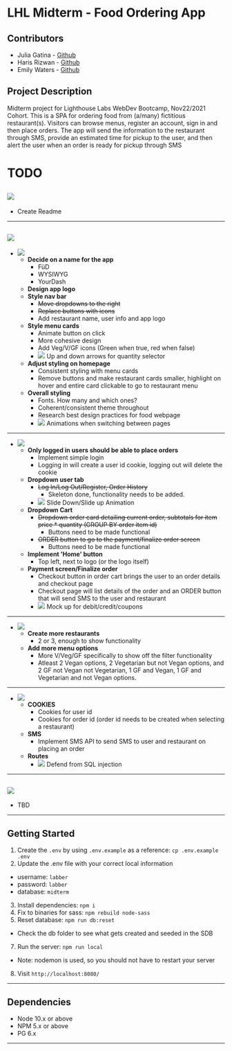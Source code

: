 # LHL Midterm - Food Ordering App
## Contributors
  * Julia Gatina - [Github](https://github.com/julia-gatina)
  * Haris Rizwan - [Github](https://github.com/harisrizwan1)
  * Emily Waters - [Github](https://github.com/Emily-Waters)
## Project Description
Midterm project for Lighthouse Labs WebDev Bootcamp, Nov22/2021 Cohort.
 This is a SPA for ordering food from (a/many) fictitious restaurant(s). Visitors can browse menus, register an account, sign in and then place orders. The app will send the information to the restaurant through SMS, provide an estimated time for pickup to the user, and then alert the user when an order is ready for pickup through SMS
#  TODO
## ![](https://img.shields.io/badge/IN%20PROGRESS--blue)
  * Create Readme
---
## ![](https://img.shields.io/badge/TODO--orange)
  * ![](https://img.shields.io/badge/-USER%20EXPERIENCE-blue)
    * **Decide on a name for the app**
      * FüD
      * WYSIWYG
      * YourDash
    * **Design app logo**
    * **Style nav bar**
      * <s>Move dropdowns to the right</s>
      * <s>Replace buttons with icons</s>
      * Add restaurant name, user info and app logo
    * **Style menu cards**
      * Animate button on click
      * More cohesive design
      * Add Veg/V/GF icons (Green when true, red when false)
      * ![](https://img.shields.io/badge/-STRETCH-purple) Up and down arrows for quantity selector
    * **Adjust styling on homepage**
      * Consistent styling with menu cards
      * Remove buttons and make restaurant cards smaller, highlight on hover and entire card clickable to go to restaurant menu
    * **Overall styling**
      * Fonts. How many and which ones?
      * Coherent/consistent theme throughout
      * Research best design practices for food webpage
      * ![](https://img.shields.io/badge/-STRETCH-purple) Animations when switching between pages
---
  * ![](https://img.shields.io/badge/-USER%20INTERFACE-blue)
    * **Only logged in users should be able to place orders**
      * Implement simple login
      * Logging in will create a user id cookie, logging out will delete the cookie
    * **Dropdown user tab**
      * <s>Log In/Log Out/Register, Order History</s>
        * Skeleton done, functionality needs to be added.
      * ![](https://img.shields.io/badge/-STRETCH-purple) Slide Down/Slide up Animation
    * **Dropdown Cart**
      * <s>Dropdown order card detailing current order, subtotals for item price * quantity (GROUP BY order item id)</s>
        * Buttons need to be made functional
      * <s>ORDER button to go to the payment/finalize order screen</s>
        * Buttons need to be made functional
    * **Implement 'Home' button**
      * Top left, next to logo (or the logo itself)
    * **Payment screen/Finalize order**
      * Checkout button in order cart brings the user to an order details and checkout page
      * Checkout page will list details of the order and an ORDER button that will send SMS to the user and restaurant
      * ![](https://img.shields.io/badge/-STRETCH-purple) Mock up for debit/credit/coupons
---
  * ![](https://img.shields.io/badge/-DATABASE-blue)
    * **Create more restaurants**
      * 2 or 3, enough to show functionality
    * **Add more menu options**
      * More V/Veg/GF specifically to show off the filter functionality
      * Atleast 2 Vegan options, 2 Vegetarian but not Vegan options, and 2 GF not Vegan not Vegetarian, 1 GF and Vegan, 1 GF and Vegetarian and not Vegan options.
---
  * ![](https://img.shields.io/badge/-BACKEND-blue)
    * **COOKIES**
      * Cookies for user id
      * Cookies for order id (order id needs to be created when selecting a restaurant)
    * **SMS**
      * Implement SMS API to send SMS to user and restaurant on placing an order
    * **Routes**
      * ![](https://img.shields.io/badge/-STRETCH-purple) Defend from SQL injection
---
## ![](https://img.shields.io/badge/NEEDS%20FIXING--red)
  * TBD

---
## Getting Started

1. Create the `.env` by using `.env.example` as a reference: `cp .env.example .env`
2. Update the .env file with your correct local information 
  - username: `labber` 
  - password: `labber` 
  - database: `midterm`
3. Install dependencies: `npm i`
4. Fix to binaries for sass: `npm rebuild node-sass`
5. Reset database: `npm run db:reset`
  - Check the db folder to see what gets created and seeded in the SDB
7. Run the server: `npm run local`
  - Note: nodemon is used, so you should not have to restart your server
8. Visit `http://localhost:8080/`
---
## Dependencies

- Node 10.x or above
- NPM 5.x or above
- PG 6.x
---
